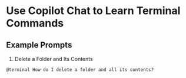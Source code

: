# Use Copilot Chat to Learn Terminal Commands

## Example Prompts

1. Delete a Folder and Its Contents

```text
@terminal How do I delete a folder and all its contents?
```
